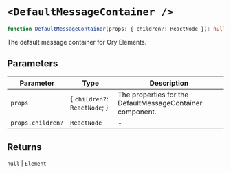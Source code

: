 # `<DefaultMessageContainer />`

```ts
function DefaultMessageContainer(props: { children?: ReactNode }): null | Element
```

The default message container for Ory Elements.

## Parameters

| Parameter         | Type                            | Description                                               |
| ----------------- | ------------------------------- | --------------------------------------------------------- |
| `props`           | \{ `children?`: `ReactNode`; \} | The properties for the DefaultMessageContainer component. |
| `props.children?` | `ReactNode`                     | -                                                         |

## Returns

`null` \| `Element`
